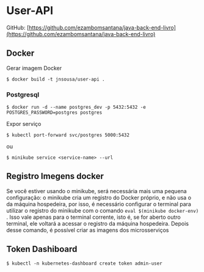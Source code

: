 # User-API

GitHub: [https://github.com/ezambomsantana/java-back-end-livro](https://github.com/ezambomsantana/java-back-end-livro)

## Docker

Gerar imagem Docker

```shell
$ docker build -t jnsousa/user-api .
```

### Postgresql

```shell
$ docker run -d --name postgres_dev -p 5432:5432 -e POSTGRES_PASSWORD=postgres postgres
``` 

Expor serviço

```shell
$ kubectl port-forward svc/postgres 5000:5432
```

ou

```shell
$ minikube service <service-name> --url
```

## Registro Imegens docker
Se você estiver usando o minikube, será necessária mais uma
pequena configuração: o minikube cria um registro do Docker
próprio, e não usa o da máquina hospedeira, por isso, é necessário
configurar o terminal para utilizar o registro do minikube com o
comando `eval $(minikube docker-env)` . Isso vale apenas para
o terminal corrente, isto é, se for aberto outro terminal, ele voltará
a acessar o registro da máquina hospedeira. Depois desse
comando, é possível criar as imagens dos microsserviços

## Token Dashiboard

```shell
$ kubectl -n kubernetes-dashboard create token admin-user
```